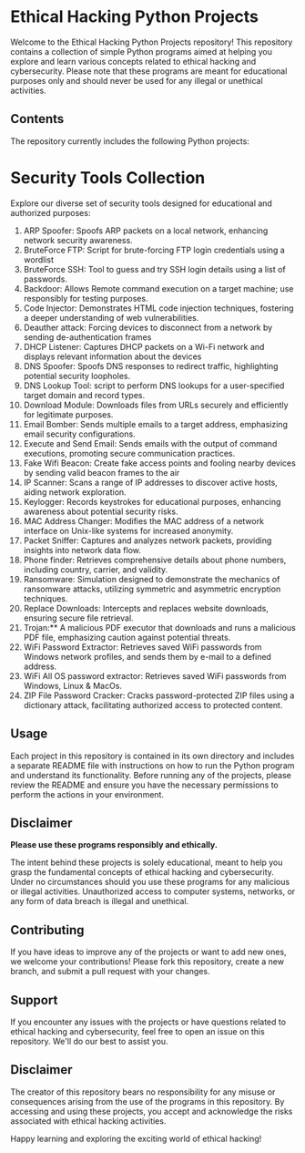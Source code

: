 # Ethical Hacking Python Projects

Welcome to the Ethical Hacking Python Projects repository! This repository contains a collection of simple Python programs aimed at helping you explore and learn various concepts related to ethical hacking and cybersecurity. Please note that these programs are meant for educational purposes only and should never be used for any illegal or unethical activities.

## Contents

The repository currently includes the following Python projects:

# Security Tools Collection

Explore our diverse set of security tools designed for educational and authorized purposes:

1. ARP Spoofer: Spoofs ARP packets on a local network, enhancing network security awareness.
2. BruteForce FTP: Script for brute-forcing FTP login credentials using a wordlist
3. BruteForce SSH: Tool to guess and try SSH login details using a list of passwords.
4. Backdoor: Allows Remote command execution on a target machine; use responsibly for testing purposes.
5. Code Injector: Demonstrates HTML code injection techniques, fostering a deeper understanding of web vulnerabilities.
6. Deauther attack: Forcing devices to disconnect from a network by sending de-authentication frames
7. DHCP Listener: Captures DHCP packets on a Wi-Fi network and displays relevant information about the devices
8. DNS Spoofer: Spoofs DNS responses to redirect traffic, highlighting potential security loopholes.
9. DNS Lookup Tool: script to perform DNS lookups for a user-specified target domain and record types.
10. Download Module: Downloads files from URLs securely and efficiently for legitimate purposes.
11. Email Bomber: Sends multiple emails to a target address, emphasizing email security configurations.
12. Execute and Send Email: Sends emails with the output of command executions, promoting secure communication practices.
13. Fake Wifi Beacon: Create fake access points and fooling nearby devices by sending valid beacon frames to the air 
14. IP Scanner: Scans a range of IP addresses to discover active hosts, aiding network exploration.
15. Keylogger: Records keystrokes for educational purposes, enhancing awareness about potential security risks.
16. MAC Address Changer: Modifies the MAC address of a network interface on Unix-like systems for increased anonymity.
17. Packet Sniffer: Captures and analyzes network packets, providing insights into network data flow.
18. Phone finder: Retrieves comprehensive details about phone numbers, including country, carrier, and validity.
19. Ransomware: Simulation designed to demonstrate the mechanics of ransomware attacks, utilizing symmetric and asymmetric encryption techniques.
20. Replace Downloads: Intercepts and replaces website downloads, ensuring secure file retrieval.
21. Trojan:** A malicious PDF executor that downloads and runs a malicious PDF file, emphasizing caution against potential threats.
22. WiFi Password Extractor: Retrieves saved WiFi passwords from Windows network profiles, and sends them by e-mail to a defined address.
23. WiFi All OS password extractor: Retrieves saved WiFi passwords from Windows, Linux & MacOs.
24. ZIP File Password Cracker: Cracks password-protected ZIP files using a dictionary attack, facilitating authorized access to protected content.

## Usage

Each project in this repository is contained in its own directory and includes a separate README file with instructions on how to run the Python program and understand its functionality. Before running any of the projects, please review the README and ensure you have the necessary permissions to perform the actions in your environment.

## Disclaimer

**Please use these programs responsibly and ethically.**

The intent behind these projects is solely educational, meant to help you grasp the fundamental concepts of ethical hacking and cybersecurity. Under no circumstances should you use these programs for any malicious or illegal activities. Unauthorized access to computer systems, networks, or any form of data breach is illegal and unethical.

## Contributing

If you have ideas to improve any of the projects or want to add new ones, we welcome your contributions! Please fork this repository, create a new branch, and submit a pull request with your changes.

## Support

If you encounter any issues with the projects or have questions related to ethical hacking and cybersecurity, feel free to open an issue on this repository. We'll do our best to assist you.

## Disclaimer

The creator of this repository bears no responsibility for any misuse or consequences arising from the use of the programs in this repository. By accessing and using these projects, you accept and acknowledge the risks associated with ethical hacking activities.

Happy learning and exploring the exciting world of ethical hacking!

